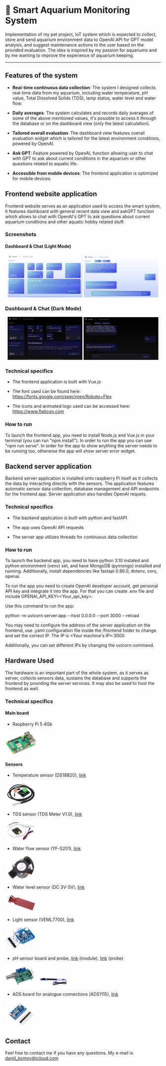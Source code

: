 

# 🐠 Smart Aquarium Monitoring System 

Implementation of my pet project, IoT system which is expected to collect, store and send aquarium environment data to OpenAI API for GPT model analysis, and suggest maintenance actions to the user based on the provided evaluation. The idea is inspired by my passion for aquariums and by me wanting to improve the experience of aquarium keeping.

---

## Features of the system

- **Real-time continuous data collection**: The system I designed collects real-time data from my aquarium, including water temperature, pH value, Total Dissolved Solids (TDS), lamp status, water level and water flow.

- **Daily averages**: The system calculates and records daily averages of some of the above mentioned values, it's possible to access it through the database or on the dashboard view (only the latest calculation).

- **Tailored overall evaluation**: The dashboard view features overall evaluation widget which is tailored for the latest environment conditions, powered by OpenAI.

- **Ask GPT**: Feature powered by OpenAI, function allowing user to chat with GPT to ask about current conditions in the aquarium or other questions related to aquatic life.

- **Accessible from mobile devices**: The frontend application is optimized for mobile devices.


## Frontend website application
Frontend website serves as an application used to access the smart system, it features dashboard with general recent data view and askGPT function which allows to chat with OpenAI's GPT to ask questions about current aquarium conditions and other aquatic hobby related stuff. 

### Screenshots

#### Dashboard & Chat (Light Mode)
<div align="center">
  <img src="assets/dashboard_light.png" alt="Dashboard view" width="48%" />
  <img src="assets/chat_light.png" alt="Chat view" width="48%" />
</div>

### Dashboard & Chat (Dark Mode)
<div align="center">
  <img src="assets/dashboard_dark.png" alt="Dashboard Dark Mode" width="48%" />
  <img src="assets/chat_dark.png" alt="Chat Dark Mode" width="48%" />
</div>




### Technical specifics

- The frontend application is built with Vue.js

- The font used can be found here: https://fonts.google.com/specimen/Roboto+Flex

- The icons and animated logo used can be accessed here: https://www.flaticon.com

### How to run

To launch the frontend app, you need to install Node.js and Vue.js in your terminal (you can run "npm install"). In order to run the app you can use "npm run serve". In order for the app to show anything the server needs to be running too, otherwise the app will show server error widget.


## Backend server application

Backend server application is installed onto raspberry Pi itself as it collects the data by interacting directly with the sensors. The application features automatic sensor data collection, database management and API endpoints for the frontend app. Server application also handles OpenAI requets.

### Technical specifics

- The backend application is built with python and fastAPI

- The app uses OpenAI API requests

- The server app utilizes threads for continuous data collection

### How to run

To launch the backend app, you need to have python 3.10 instaled and python environment (venv) set, and have MongoDB (pymongo) installed and running. Additionally, install dependencies like fastapi 0.86.0, dotenv, cors, openai. 

To run the app you need to create OpenAI developer account, get personal API key and integrate it into the app. For that you can create .env file and include OPENAI_API_KEY=<Your_api_key>.


Use this command to run the app:

python -m uvicorn server:app --host 0.0.0.0 --port 3000 --reload


You may need to configure the address of the server application on the frontend, use .yaml configuration file inside the /frontend folder to change and set the correct IP. The IP is <Your machine's IP>:3000

Additionally, you can set different IPs by changing the uvicorn command.

## Hardware Used

The hardware is an important part of the whole system, as it serves as server, collects sensors data, sustains the database and supports the frontend by providing the server services. It may also be used to host the frontend as well.

### Technical specifics 


#### Main board
- Raspberry Pi 5 4Gb

<img src="assets/raspberry.png" width="20%" />

#### Sensors

- Temperature sensor (DS18B20), [link](https://www.aliexpress.com/item/1005006661572551.html?spm=a2g0o.order_list.order_list_main.59.4cfa1802fwZplZ)

<img src="assets/temp.png" width="20%" />

- TDS sensor (TDS Meter V1.0), [link](https://www.aliexpress.com/item/1005007217904107.html?spm=a2g0o.order_list.order_list_main.29.4cfa1802fwZplZ)

<img src="assets/tds.png" width="20%" />

- Water flow sensor (YF-S201), [link](https://www.aliexpress.com/item/1005006387653649.html?spm=a2g0o.order_list.order_list_main.47.4cfa1802fwZplZ)

<img src="assets/flow.png" width="20%" />

- Water level sensor (DC 3V-5V), [link](https://www.aliexpress.com/item/1005006357865283.html?spm=a2g0o.order_list.order_list_main.5.4cfa1802fwZplZ)

<img src="assets/water_level.png" width="20%" />

- Light sensor (VEML7700), [link](https://www.aliexpress.com/item/1005006994624246.html?spm=a2g0o.order_list.order_list_main.11.4cfa1802fwZplZ)

<img src="assets/light.png" width="20%" />

- pH sensor board and probe, [link](https://www.aliexpress.com/item/1005005732537764.html?spm=a2g0o.order_list.order_list_main.35.4cfa1802fwZplZ) (module), [link](https://www.aliexpress.com/item/1005005716591913.html?spm=a2g0o.order_list.order_list_main.17.4cfa1802fwZplZ) (probe)

<div align="start">
  <img src="assets/ph.png" width="20%" />
  <img src="assets/ph_probe.png" width="20%" />
</div>

- ADS board for analogue connections (ADS1115), [link](https://www.aliexpress.com/item/32311656694.html?spm=a2g0o.order_list.order_list_main.23.4cfa1802fwZplZ)

<img src="assets/ads.png" width="20%" />
  




## Contact

Feel free to contact me if you have any questions. My e-mail is daniil_komov@icloud.com

